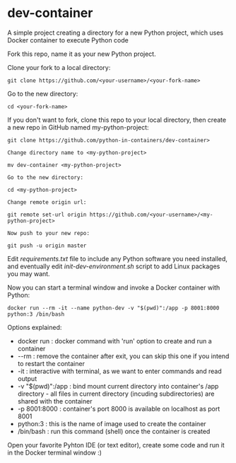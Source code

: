 # dev-container
A simple project creating a directory for a new Python project, which uses Docker container to execute Python code

Fork this repo, name it as your new Python project.

Clone your fork to a local directory:

`git clone https://github.com/<your-username>/<your-fork-name>`

Go to the new directory:

`cd <your-fork-name>`

If you don't want to fork, clone this repo to your local directory, then create a new repo in GitHub named my-python-project:

    git clone https://github.com/python-in-containers/dev-container>

    Change directory name to <my-python-project>

    mv dev-container <my-python-project>

    Go to the new directory:

    cd <my-python-project>

    Change remote origin url:
    
    git remote set-url origin https://github.com/<your-username>/<my-python-project>
    
    Now push to your new repo:
    
    git push -u origin master

Edit *requirements.txt* file to include any Python software you need installed, and eventually edit *init-dev-environment.sh* script to add Linux packages you may want.

Now you can start a terminal window and invoke a Docker container with Python:

`docker run --rm -it --name python-dev -v "$(pwd)":/app -p 8001:8000 python:3 /bin/bash`

Options explained:

* docker run : docker command with 'run' option to create and run a container
* --rm : remove the container after exit, you can skip this one if you intend to restart the container
* -it : interactive with terminal, as we want to enter commands and read output
* -v "$(pwd)":/app : bind mount current directory into container's /app directory - all files in
                     current directory (incuding subdirectories) are shared with the container
* -p 8001:8000 : container's port 8000 is available on localhost as port 8001
* python:3 : this is the name of image used to create the container
* /bin/bash : run this command (shell) once the container is created

Open your favorite Pyhton IDE (or text editor), create some code and run it in the Docker terminal window :)

